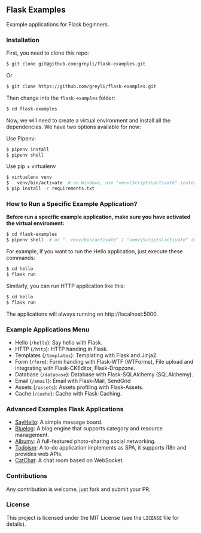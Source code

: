 ## Flask Examples

Example applications for Flask beginners.

### Installation

First, you need to clone this repo:

```bash
$ git clone git@github.com:greyli/flask-examples.git
```

Or

```bash
$ git clone https://github.com/greyli/flask-examples.git
```

Then change into the `flask-examples` folder:

```bash
$ cd flask-examples
```

Now, we will need to create a virtual environment and install all the dependencies. We have two options available for now:

Use Pipenv:

```bash
$ pipenv install
$ pipenv shell
```

Use pip + virtualenv

```bash
$ virtualenv venv
$ . venv/bin/activate  # on Windows, use "venv\Scripts\activate" instead
$ pip install -r requirements.txt
```

### How to Run a Specific Example Application?

**Before run a specific example application, make sure you have activated the virtual enviroment:**

```bash
$ cd flask-examples
$ pipenv shell  # or ". venv/bin/activate" / "venv\Scripts\activate" (Windows)
```

For example, if you want to run the Hello application, just execute these commands:

```bash
$ cd hello
$ flask run
```

Similarly, you can run HTTP application like this:

```bash
$ cd hello
$ flask run
```

The applications will always running on http://localhost:5000.

### Example Applications Menu

- Hello (`/hello`): Say hello with Flask.
- HTTP (`/http`): HTTP handing in Flask.
- Templates (`/templates`): Templating with Flask and Jinja2.
- Form (`/form`): Form handing with Flask-WTF (WTForms), File upload and integrating with Flask-CKEditor, Flask-Dropzone.
- Database (`/database`): Database with Flask-SQLAlchemy (SQLAlchemy).
- Email (`/email`): Email with Flask-Mail, SendGrid
- Assets (`/assets`): Assets profiling with Flask-Assets.
- Cache (`/cache`): Cache with Flask-Caching.

### Advanced Examples Flask Applications

- [SayHello](https://github.com/greyli/sayhello): A simple message board.
- [Bluelog](https://github.com/greyli/bluelog): A blog engine that supports category and resource management.
- [Albumy](https://github.com/greyli/albumy): A full-featured photo-sharing social networking.
- [Todoism](https://github.com/greyli/todoism): A to-do application implements as SPA, it supports i18n and provides web APIs.
- [CatChat](https://github.com/greyli/catchat): A chat room based on WebSocket.

### Contributions

Any contribution is welcome, just fork and submit your PR.

### License

This project is licensed under the MIT License (see the `LICENSE` file for details).
